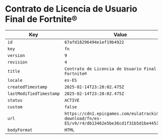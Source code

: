 # Contrato de Licencia de Usuario Final de Fortnite®

| Key | Value |
| --- | ----- |
| `id` | `67afd18296494e1ef19b4922` |
| `key` | `fn` |
| `version` | `9` |
| `revision` | `4` |
| `title` | `Contrato de Licencia de Usuario Final de Fortnite®` |
| `locale` | `es-ES` |
| `createdTimestamp` | `2025-02-14T23:28:02.475Z` |
| `lastModifiedTimestamp` | `2025-02-14T23:28:02.475Z` |
| `status` | `ACTIVE` |
| `custom` | `false` |
| `url` | `https://cdn1.epicgames.com/eulatracking-download/fn/es-ES/v9/r4/db13462e5be36cd1f31b5d1be4453fff.pdf` |
| `bodyFormat` | `HTML` |
